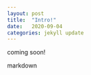 ```yaml
---
layout: post
title:  "Intro!"
date:   2020-09-04
categories: jekyll update
---
```


coming soon!

markdown
